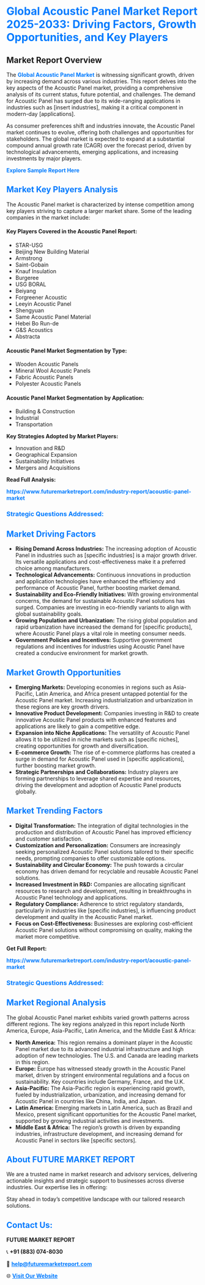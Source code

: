 <h1 style="color: #007BFF;">Global Acoustic Panel Market Report 2025-2033: Driving Factors, Growth Opportunities, and Key Players</h1>

<section id="overview">
<h2>Market Report Overview</h2>
<p>The <a href="https://www.futuremarketreport.com/industry-report/acoustic-panel-market" style="color: #007BFF; text-decoration: none;"><strong>Global Acoustic Panel Market</strong></a> is witnessing significant growth, driven by increasing demand across various industries. This report delves into the key aspects of the Acoustic Panel market, providing a comprehensive analysis of its current status, future potential, and challenges. The demand for Acoustic Panel has surged due to its wide-ranging applications in industries such as [insert industries], making it a critical component in modern-day [applications].</p>
<p>As consumer preferences shift and industries innovate, the Acoustic Panel market continues to evolve, offering both challenges and opportunities for stakeholders. The global market is expected to expand at a substantial compound annual growth rate (CAGR) over the forecast period, driven by technological advancements, emerging applications, and increasing investments by major players.</p>
</section>

<section id="overview">
<p><a href="https://www.futuremarketreport.com/request-sample/reportId=83892" style="color: #007BFF; text-decoration: none;"><strong>Explore Sample Report Here</strong></a></p>
</section>

<section id="key-players">
<h2 style="color: #007BFF;">Market Key Players Analysis</h2>
<p>The Acoustic Panel market is characterized by intense competition among key players striving to capture a larger market share. Some of the leading companies in the market include:</p>
<h4>Key Players Covered in the Acoustic Panel Report:</h4>
<ul><li>STAR-USG</li><li>Beijing New Building Material</li><li>Armstrong</li><li>Saint-Gobain</li><li>Knauf Insulation</li><li>Burgeree</li><li>USG BORAL</li><li>Beiyang</li><li>Forgreener Acoustic</li><li>Leeyin Acoustic Panel</li><li>Shengyuan</li><li>Same Acoustic Panel Material</li><li>Hebei Bo Run-de</li><li>G&amp;S Acoustics</li><li>Abstracta</li></ul>
<h4>Acoustic Panel Market Segmentation by Type:</h4>
<ul><li>Wooden Acoustic Panels</li><li>Mineral Wool Acoustic Panels</li><li>Fabric Acoustic Panels</li><li>Polyester Acoustic Panels</li></ul>

<h4>Acoustic Panel Market Segmentation by Application:</h4>
<ul><li>Building &amp; Construction</li><li>Industrial</li><li>Transportation</li></ul>
<p><strong>Key Strategies Adopted by Market Players:</strong></p>
<ul>
<li>Innovation and R&D</li>
<li>Geographical Expansion</li>
<li>Sustainability Initiatives</li>
<li>Mergers and Acquisitions</li>
</ul>
</section>

<section>
<p><strong>Read Full Analysis: </strong></p><a href="https://www.futuremarketreport.com/industry-report/acoustic-panel-market" style="color: #007BFF; text-decoration: none;"><strong>https://www.futuremarketreport.com/industry-report/acoustic-panel-market</strong></a>
<h3 style="color: #007BFF;">Strategic Questions Addressed:</h3>
</section>

<section id="driving-factors">
<h2 style="color: #007BFF;">Market Driving Factors</h2>
<ul>
<li><strong>Rising Demand Across Industries:</strong> The increasing adoption of Acoustic Panel in industries such as [specific industries] is a major growth driver. Its versatile applications and cost-effectiveness make it a preferred choice among manufacturers.</li>
<li><strong>Technological Advancements:</strong> Continuous innovations in production and application technologies have enhanced the efficiency and performance of Acoustic Panel, further boosting market demand.</li>
<li><strong>Sustainability and Eco-Friendly Initiatives:</strong> With growing environmental concerns, the demand for sustainable Acoustic Panel solutions has surged. Companies are investing in eco-friendly variants to align with global sustainability goals.</li>
<li><strong>Growing Population and Urbanization:</strong> The rising global population and rapid urbanization have increased the demand for [specific products], where Acoustic Panel plays a vital role in meeting consumer needs.</li>
<li><strong>Government Policies and Incentives:</strong> Supportive government regulations and incentives for industries using Acoustic Panel have created a conducive environment for market growth.</li>
</ul>
</section>

<section id="growth-opportunities">
<h2 style="color: #007BFF;">Market Growth Opportunities</h2>
<ul>
<li><strong>Emerging Markets:</strong> Developing economies in regions such as Asia-Pacific, Latin America, and Africa present untapped potential for the Acoustic Panel market. Increasing industrialization and urbanization in these regions are key growth drivers.</li>
<li><strong>Innovative Product Development:</strong> Companies investing in R&D to create innovative Acoustic Panel products with enhanced features and applications are likely to gain a competitive edge.</li>
<li><strong>Expansion into Niche Applications:</strong> The versatility of Acoustic Panel allows it to be utilized in niche markets such as [specific niches], creating opportunities for growth and diversification.</li>
<li><strong>E-commerce Growth:</strong> The rise of e-commerce platforms has created a surge in demand for Acoustic Panel used in [specific applications], further boosting market growth.</li>
<li><strong>Strategic Partnerships and Collaborations:</strong> Industry players are forming partnerships to leverage shared expertise and resources, driving the development and adoption of Acoustic Panel products globally.</li>
</ul>
</section>

<section id="trending-factors">
<h2 style="color: #007BFF;">Market Trending Factors</h2>
<ul>
<li><strong>Digital Transformation:</strong> The integration of digital technologies in the production and distribution of Acoustic Panel has improved efficiency and customer satisfaction.</li>
<li><strong>Customization and Personalization:</strong> Consumers are increasingly seeking personalized Acoustic Panel solutions tailored to their specific needs, prompting companies to offer customizable options.</li>
<li><strong>Sustainability and Circular Economy:</strong> The push towards a circular economy has driven demand for recyclable and reusable Acoustic Panel solutions.</li>
<li><strong>Increased Investment in R&D:</strong> Companies are allocating significant resources to research and development, resulting in breakthroughs in Acoustic Panel technology and applications.</li>
<li><strong>Regulatory Compliance:</strong> Adherence to strict regulatory standards, particularly in industries like [specific industries], is influencing product development and quality in the Acoustic Panel market.</li>
<li><strong>Focus on Cost-Effectiveness:</strong> Businesses are exploring cost-efficient Acoustic Panel solutions without compromising on quality, making the market more competitive.</li>
</ul>
</section>

<section>
<p><strong>Get Full Report: </strong></p><a href="https://www.futuremarketreport.com/industry-report/acoustic-panel-market" style="color: #007BFF; text-decoration: none;"><strong>https://www.futuremarketreport.com/industry-report/acoustic-panel-market</strong></a>
<h3 style="color: #007BFF;">Strategic Questions Addressed:</h3>
</section>


<section id="regional-analysis">
<h2 style="color: #007BFF;">Market Regional Analysis</h2>
<p>The global Acoustic Panel market exhibits varied growth patterns across different regions. The key regions analyzed in this report include North America, Europe, Asia-Pacific, Latin America, and the Middle East & Africa:</p>
<ul>
<li><strong>North America:</strong> This region remains a dominant player in the Acoustic Panel market due to its advanced industrial infrastructure and high adoption of new technologies. The U.S. and Canada are leading markets in this region.</li>
<li><strong>Europe:</strong> Europe has witnessed steady growth in the Acoustic Panel market, driven by stringent environmental regulations and a focus on sustainability. Key countries include Germany, France, and the U.K.</li>
<li><strong>Asia-Pacific:</strong> The Asia-Pacific region is experiencing rapid growth, fueled by industrialization, urbanization, and increasing demand for Acoustic Panel in countries like China, India, and Japan.</li>
<li><strong>Latin America:</strong> Emerging markets in Latin America, such as Brazil and Mexico, present significant opportunities for the Acoustic Panel market, supported by growing industrial activities and investments.</li>
<li><strong>Middle East & Africa:</strong> The region’s growth is driven by expanding industries, infrastructure development, and increasing demand for Acoustic Panel in sectors like [specific sectors].</li>
</ul>
</section>

<footer>
<h2 style="color: #007BFF;">About FUTURE MARKET REPORT</h2>
<p>We are a trusted name in market research and advisory services, delivering actionable insights and strategic support to businesses across diverse industries. Our expertise lies in offering:</p>

<p>Stay ahead in today’s competitive landscape with our tailored research solutions.</p>

<h2 style="color: #007BFF;">Contact Us:</h2>
<p><strong>FUTURE MARKET REPORT</strong></p>
<p>📞 <strong>+91 (883) 074-8030</strong></p>
<p>📧 <strong><a href="mailto:help@futuremarketreport.com" style="color: #007BFF;">help@futuremarketreport.com</a></strong></p>
<p>🌐 <strong><a href="https://www.futuremarketreport.com/" style="color: #007BFF;">Visit Our Website</a></strong></p>
</footer>